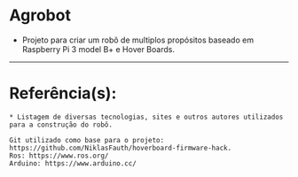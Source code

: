 # Agrobot
  * Projeto para criar um robô de multiplos propósitos baseado em Raspberry Pi 3 model B+ e Hover Boards.

---
   
# Referência(s):
    * Listagem de diversas tecnologias, sites e outros autores utilizados para a construção do robô.
   
    Git utilizado como base para o projeto: https://github.com/NiklasFauth/hoverboard-firmware-hack.
    Ros: https://www.ros.org/
    Arduino: https://www.arduino.cc/
